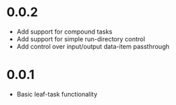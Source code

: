 
# 0.0.2
- Add support for compound tasks
- Add support for simple run-directory control
- Add control over input/output data-item passthrough

# 0.0.1
- Basic leaf-task functionality
